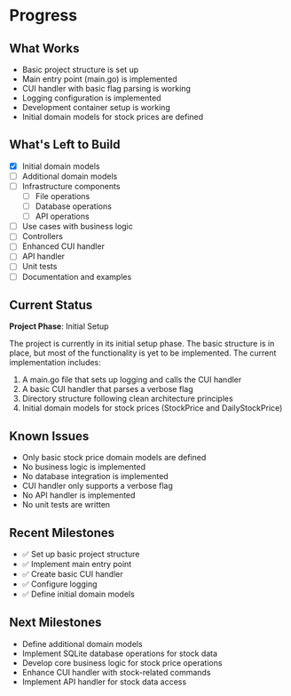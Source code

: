 # Progress

## What Works
- Basic project structure is set up
- Main entry point (main.go) is implemented
- CUI handler with basic flag parsing is working
- Logging configuration is implemented
- Development container setup is working
- Initial domain models for stock prices are defined

## What's Left to Build
- [x] Initial domain models
- [ ] Additional domain models
- [ ] Infrastructure components
  - [ ] File operations
  - [ ] Database operations
  - [ ] API operations
- [ ] Use cases with business logic
- [ ] Controllers
- [ ] Enhanced CUI handler
- [ ] API handler
- [ ] Unit tests
- [ ] Documentation and examples

## Current Status
**Project Phase**: Initial Setup

The project is currently in its initial setup phase. The basic structure is in place, but most of the functionality is yet to be implemented. The current implementation includes:

1. A main.go file that sets up logging and calls the CUI handler
2. A basic CUI handler that parses a verbose flag
3. Directory structure following clean architecture principles
4. Initial domain models for stock prices (StockPrice and DailyStockPrice)

## Known Issues
- Only basic stock price domain models are defined
- No business logic is implemented
- No database integration is implemented
- CUI handler only supports a verbose flag
- No API handler is implemented
- No unit tests are written

## Recent Milestones
- ✅ Set up basic project structure
- ✅ Implement main entry point
- ✅ Create basic CUI handler
- ✅ Configure logging
- ✅ Define initial domain models

## Next Milestones
- Define additional domain models
- Implement SQLite database operations for stock data
- Develop core business logic for stock price operations
- Enhance CUI handler with stock-related commands
- Implement API handler for stock data access
